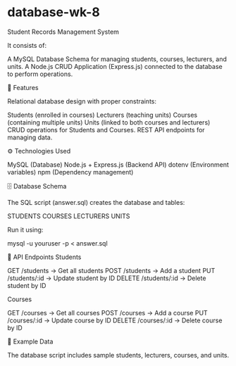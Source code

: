 # database-wk-8

Student Records Management System

It consists of:

A MySQL Database Schema for managing students, courses, lecturers, and units.
A Node.js CRUD Application (Express.js) connected to the database to perform operations.


  📌 Features

Relational database design with proper constraints:

Students (enrolled in courses)
Lecturers (teaching units)
Courses (containing multiple units)
Units (linked to both courses and lecturers)
CRUD operations for Students and Courses.
REST API endpoints for managing data.


  ⚙️ Technologies Used

MySQL (Database)
Node.js + Express.js (Backend API)
dotenv (Environment variables)
npm (Dependency management)


  🗄 Database Schema

The SQL script (answer.sql) creates the database and tables:

STUDENTS
COURSES
LECTURERS
UNITS


  Run it using:

mysql -u youruser -p < answer.sql


  📡 API Endpoints
Students

GET /students → Get all students
POST /students → Add a student
PUT /students/:id → Update student by ID
DELETE /students/:id → Delete student by ID


Courses

GET /courses → Get all courses
POST /courses → Add a course
PUT /courses/:id → Update course by ID
DELETE /courses/:id → Delete course by ID


  📖 Example Data

The database script includes sample students, lecturers, courses, and units.
